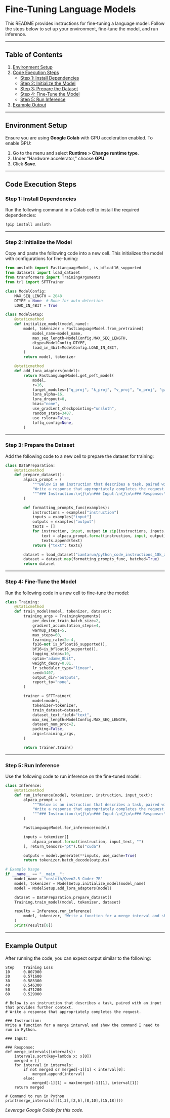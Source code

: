 # Fine-Tuning Language Models

This README provides instructions for fine-tuning a language model. Follow the steps below to set up your environment, fine-tune the model, and run inference.

---

## Table of Contents
1. [Environment Setup](#environment-setup)
2. [Code Execution Steps](#code-execution-steps)
   - [Step 1: Install Dependencies](#step-1-install-dependencies)
   - [Step 2: Initialize the Model](#step-2-initialize-the-model)
   - [Step 3: Prepare the Dataset](#step-3-prepare-the-dataset)
   - [Step 4: Fine-Tune the Model](#step-4-fine-tune-the-model)
   - [Step 5: Run Inference](#step-5-run-inference)
3. [Example Output](#example-output)

---

## Environment Setup

Ensure you are using **Google Colab** with GPU acceleration enabled. To enable GPU:
1. Go to the menu and select **Runtime > Change runtime type**.
2. Under "Hardware accelerator," choose **GPU**.
3. Click **Save**.

---

## Code Execution Steps

### Step 1: Install Dependencies

Run the following command in a Colab cell to install the required dependencies:

```bash
!pip install unsloth
```

---

### Step 2: Initialize the Model

Copy and paste the following code into a new cell. This initializes the model with configurations for fine-tuning:

```python
from unsloth import FastLanguageModel, is_bfloat16_supported
from datasets import load_dataset
from transformers import TrainingArguments
from trl import SFTTrainer

class ModelConfig:
    MAX_SEQ_LENGTH = 2048
    DTYPE = None  # None for auto-detection
    LOAD_IN_4BIT = True

class ModelSetup:
    @staticmethod
    def initialize_model(model_name):
        model, tokenizer = FastLanguageModel.from_pretrained(
            model_name=model_name,
            max_seq_length=ModelConfig.MAX_SEQ_LENGTH,
            dtype=ModelConfig.DTYPE,
            load_in_4bit=ModelConfig.LOAD_IN_4BIT,
        )
        return model, tokenizer

    @staticmethod
    def add_lora_adapters(model):
        return FastLanguageModel.get_peft_model(
            model,
            r=16,
            target_modules=["q_proj", "k_proj", "v_proj", "o_proj", "gate_proj", "up_proj", "down_proj"],
            lora_alpha=16,
            lora_dropout=0,
            bias="none",
            use_gradient_checkpointing="unsloth",
            random_state=3407,
            use_rslora=False,
            loftq_config=None,
        )
```

---

### Step 3: Prepare the Dataset

Add the following code to a new cell to prepare the dataset for training:

```python
class DataPreparation:
    @staticmethod
    def prepare_dataset():
        alpaca_prompt = (
            """Below is an instruction that describes a task, paired with an input that provides further context. "
            "Write a response that appropriately completes the request.\n\n"""
            """### Instruction:\n{}\n\n### Input:\n{}\n\n### Response:\n{}"""
        )

        def formatting_prompts_func(examples):
            instructions = examples["instruction"]
            inputs = examples["input"]
            outputs = examples["output"]
            texts = []
            for instruction, input, output in zip(instructions, inputs, outputs):
                text = alpaca_prompt.format(instruction, input, output) + tokenizer.eos_token
                texts.append(text)
            return {"text": texts}

        dataset = load_dataset("iamtarun/python_code_instructions_18k_alpaca", split="train")
        dataset = dataset.map(formatting_prompts_func, batched=True)
        return dataset
```

---

### Step 4: Fine-Tune the Model

Run the following code in a new cell to fine-tune the model:

```python
class Training:
    @staticmethod
    def train_model(model, tokenizer, dataset):
        training_args = TrainingArguments(
            per_device_train_batch_size=2,
            gradient_accumulation_steps=4,
            warmup_steps=5,
            max_steps=60,
            learning_rate=2e-4,
            fp16=not is_bfloat16_supported(),
            bf16=is_bfloat16_supported(),
            logging_steps=10,
            optim="adamw_8bit",
            weight_decay=0.01,
            lr_scheduler_type="linear",
            seed=3407,
            output_dir="outputs",
            report_to="none",
        )

        trainer = SFTTrainer(
            model=model,
            tokenizer=tokenizer,
            train_dataset=dataset,
            dataset_text_field="text",
            max_seq_length=ModelConfig.MAX_SEQ_LENGTH,
            dataset_num_proc=2,
            packing=False,
            args=training_args,
        )

        return trainer.train()
```

---

### Step 5: Run Inference

Use the following code to run inference on the fine-tuned model:

```python
class Inference:
    @staticmethod
    def run_inference(model, tokenizer, instruction, input_text):
        alpaca_prompt = (
            """Below is an instruction that describes a task, paired with an input that provides further context. "
            "Write a response that appropriately completes the request.\n\n"""
            """### Instruction:\n{}\n\n### Input:\n{}\n\n### Response:\n{}"""
        )

        FastLanguageModel.for_inference(model)

        inputs = tokenizer([
            alpaca_prompt.format(instruction, input_text, "")
        ], return_tensors="pt").to("cuda")

        outputs = model.generate(**inputs, use_cache=True)
        return tokenizer.batch_decode(outputs)

# Example Usage
if __name__ == "__main__":
    model_name = "unsloth/Qwen2.5-Coder-7B"
    model, tokenizer = ModelSetup.initialize_model(model_name)
    model = ModelSetup.add_lora_adapters(model)

    dataset = DataPreparation.prepare_dataset()
    Training.train_model(model, tokenizer, dataset)

    results = Inference.run_inference(
        model, tokenizer, "Write a function for a merge interval and show the command I need to run in Python.", ""
    )
    print(results[0])
```

---

## Example Output

After running the code, you can expect output similar to the following:

```plaintext
Step    Training Loss
10      0.807900
20      0.571600
30      0.585300
40      0.546300
50      0.471200
60      0.529000

# Below is an instruction that describes a task, paired with an input that provides further context.
# Write a response that appropriately completes the request.

### Instruction:
Write a function for a merge interval and show the command I need to run in Python.

### Input:

### Response:
def merge_intervals(intervals):
    intervals.sort(key=lambda x: x[0])
    merged = []
    for interval in intervals:
        if not merged or merged[-1][1] < interval[0]:
            merged.append(interval)
        else:
            merged[-1][1] = max(merged[-1][1], interval[1])
    return merged

# Command to run in Python
print(merge_intervals([[1,3],[2,6],[8,10],[15,18]]))
```

_Leverage Google Colab for this code._
